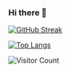 ### Hi there 👋

[![GitHub Streak](https://github-readme-streak-stats.herokuapp.com?user=JM1F&mode=weekly)](https://git.io/streak-stats)

[![Top Langs](https://github-readme-stats.vercel.app/api/top-langs/?username=JM1F&layout=donut-vertical)](https://github.com/anuraghazra/github-readme-stats)

![Visitor Count](https://profile-counter.glitch.me/JM1F/count.svg)

<!--
**JM1F/JM1F** is a ✨ _special_ ✨ repository because its `README.md` (this file) appears on your GitHub profile.

Here are some ideas to get you started:

- 🔭 I’m currently working on ...
- 🌱 I’m currently learning ...
- 👯 I’m looking to collaborate on ...
- 🤔 I’m looking for help with ...
- 💬 Ask me about ...
- 📫 How to reach me: ...
- 😄 Pronouns: ...
- ⚡ Fun fact: ...
-->
